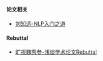 #### 论文相关
- [刘知远-NLP入门之道](https://github.com/zibuyu/research_tao)

#### Rebuttal
- [旷视魏秀参-浅谈学术论文Rebuttal](https://zhuanlan.zhihu.com/p/104298923)